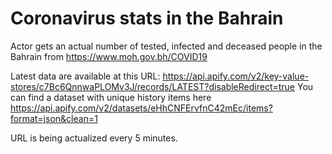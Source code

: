 # Coronavirus stats in the Bahrain
Actor gets an actual number of tested, infected and deceased people in the Bahrain from https://www.moh.gov.bh/COVID19

Latest data are available at this URL: https://api.apify.com/v2/key-value-stores/c7Bc6QnnwaPLOMv3J/records/LATEST?disableRedirect=true
You can find a dataset with unique history items here https://api.apify.com/v2/datasets/eHhCNFErvfnC42mEc/items?format=json&clean=1

URL is being actualized every 5 minutes.
